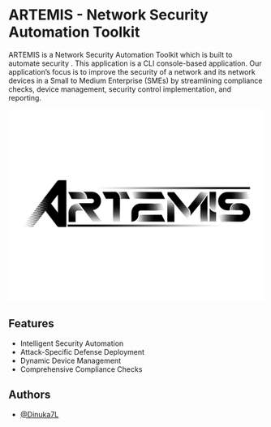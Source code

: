 
# ARTEMIS - Network Security Automation Toolkit

ARTEMIS is a Network Security Automation Toolkit which is built to automate security . This application is a CLI console-based application. Our application’s focus is to improve the security of a network and its network devices in a Small to Medium Enterprise (SMEs) by streamlining compliance checks, device management, security control implementation, and reporting.


![Logo](https://github.com/Dinuka7L/Artemis-NSAT/blob/main/Documentation/ARTEMIS_logo_1.jpg)


## Features

- Intelligent Security Automation
- Attack-Specific Defense Deployment
- Dynamic Device Management
- Comprehensive Compliance Checks


## Authors

- [@Dinuka7L](https://github.com/Dinuka7L)

